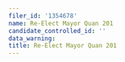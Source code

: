 ```yaml
---
filer_id: '1354678'
name: Re-Elect Mayor Quan 201
candidate_controlled_id: ''
data_warning:
title: Re-Elect Mayor Quan 201
---
```

